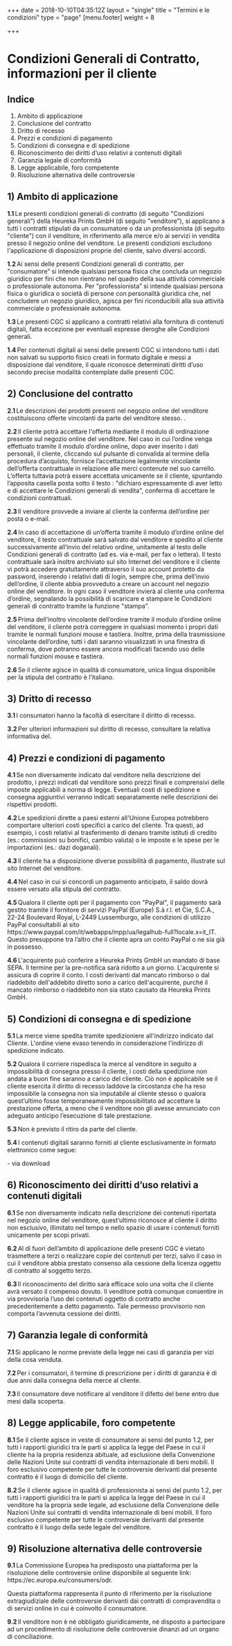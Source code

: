 +++
date = 2018-10-10T04:35:12Z
layout = "single"
title = "Termini e le condizioni"
type = "page"
[menu.footer]
weight = 8

+++
<h1>Condizioni Generali di Contratto, informazioni per il cliente</h1>

<h2>Indice</h2>
<ol>
<li>Ambito di applicazione</li>
<li>Conclusione del contratto</li>
<li>Dritto di recesso</li>
<li>Prezzi e condizioni di pagamento</li>
<li>Condizioni di consegna e di spedizione</li>
<li>Riconoscimento dei diritti d&rsquo;uso relativi a contenuti digitali</li>
<li>Garanzia legale di conformit&agrave;</li>
<li>Legge applicabile, foro competente</li>
<li>Risoluzione alternativa delle controversie</li>
</ol>

<h2>1) Ambito di applicazione</h2>

<p><b>1.1</b>&thinsp;Le presenti condizioni generali di contratto (di seguito &quot;Condizioni generali&rdquo;) della Heureka Prints GmbH (di seguito &quot;venditore&rdquo;), si applicano a tutti i contratti stipulati da un consumatore o da un professionista (di seguito &quot;cliente&quot;) con il venditore, in riferimento alla merce e/o ai servizi in vendita presso il negozio online del venditore. Le presenti condizioni escludono l'applicazione di disposizioni proprie del cliente, salvo diversi accordi.</p>

<p><b>1.2</b>&thinsp;Ai sensi delle presenti Condizioni generali di contratto, per &quot;consumatore&rdquo; si intende qualsiasi persona fisica che concluda un negozio giuridico per fini che non rientrano nel quadro della sua attivit&agrave; commerciale o professionale autonoma. Per &quot;professionista&rdquo; si intende qualsiasi persona fisica o giuridica o societ&agrave; di persone con personalit&agrave; giuridica che, nel concludere un negozio giuridico, agisca per fini riconducibili alla sua attivit&agrave; commerciale o professionale autonoma.</p>

<p><b>1.3</b>&thinsp;Le presenti CGC si applicano a contratti relativi alla fornitura di contenuti digitali, fatta eccezione per eventuali espresse deroghe alle Condizioni generali.</p>

<p><b>1.4</b>&thinsp;Per contenuti digitali ai sensi delle presenti CGC si intendono tutti i dati non salvati su supporto fisico creati in formato digitale e messi a disposizione dal venditore, il quale riconosce determinati diritti d&rsquo;uso secondo precise modalit&agrave; contemplate dalle presenti CGC.</p>

<h2>2) Conclusione del contratto</h2>

<p><b>2.1</b>&thinsp;Le descrizioni dei prodotti presenti nel negozio online del venditore costituiscono offerte vincolanti da parte del venditore stesso. .</p>

<p><b>2.2</b>&thinsp;Il cliente potr&agrave; accettare l'offerta mediante il modulo di ordinazione presente sul negozio online del venditore. Nel caso in cui l&rsquo;ordine venga effettuato tramite il modulo d&rsquo;ordine online, dopo aver inserito i dati personali, il cliente, cliccando sul pulsante di convalida al termine della procedura d&rsquo;acquisto, fornisce l&rsquo;accettazione legalmente vincolante dell&rsquo;offerta contrattuale in relazione alle merci contenute nel suo carrello. L&rsquo;offerta tuttavia potr&agrave; essere accettata unicamente se il cliente, spuntando l&rsquo;apposita casella posta sotto il testo : &quot;dichiaro espressamente di aver letto e di accettare le Condizioni generali di vendita&quot;, conferma di accettare le condizioni contrattuali.</p>

<p><b>2.3</b>&thinsp;Il venditore provvede a inviare al cliente la conferma dell&rsquo;ordine per posta o e-mail.</p>

<p><b>2.4</b>&thinsp;In caso di accettazione di un&rsquo;offerta tramite il modulo d&rsquo;ordine online del venditore, il testo contrattuale sar&agrave; salvato dal venditore e spedito al cliente successivamente all&rsquo;invio del relativo ordine, unitamente al testo delle Condizioni generali di contratto (ad es. via e-mail, per fax o lettera). Il testo contrattuale sar&agrave; inoltre archiviato sul sito Internet del venditore e il cliente vi potr&agrave; accedere gratuitamente attraverso il suo account protetto da password, inserendo i relativi dati di login, sempre che, prima dell&rsquo;invio dell&rsquo;ordine, il cliente abbia provveduto a creare un account nel negozio online del venditore. In ogni caso il venditore invier&agrave; al cliente una conferma d&rsquo;ordine, segnalando la possibilit&agrave; di scaricare e stampare le Condizioni generali di contratto tramite la funzione &quot;stampa&quot;.</p>

<p><b>2.5</b>&thinsp;Prima dell&rsquo;inoltro vincolante dell&rsquo;ordine tramite il modulo d&rsquo;ordine online del venditore, il cliente potr&agrave; correggere in qualsiasi momento i propri dati tramite le normali funzioni mouse e tastiera. Inoltre, prima della trasmissione vincolante dell&rsquo;ordine, tutti i dati saranno visualizzati in una finestra di conferma, dove potranno essere ancora modificati facendo uso delle normali funzioni mouse e tastiera.</p>

<p><b>2.6</b>&thinsp;Se il cliente agisce in qualit&agrave; di consumatore, unica lingua disponibile per la stipula del contratto &egrave; l&rsquo;italiano.</p>

<h2>3) Dritto di recesso</h2>

<p><b>3.1</b>&thinsp;I consumatori hanno la facolt&agrave; di esercitare il diritto di recesso.</p>

<p><b>3.2</b>&thinsp;Per ulteriori informazioni sul diritto di recesso, consultare la relativa informativa del.</p>

<h2>4) Prezzi e condizioni di pagamento</h2>

<p><b>4.1</b>&thinsp;Se non diversamente indicato dal venditore nella descrizione del prodotto, i prezzi indicati dal venditore sono prezzi finali e comprensivi delle imposte applicabili a norma di legge. Eventuali costi di spedizione e consegna aggiuntivi verranno indicati separatamente nelle descrizioni dei rispettivi prodotti.</p>

<p><b>4.2</b>&thinsp;Le spedizioni dirette a paesi esterni all'Unione Europea potrebbero comportare ulteriori costi specifici a carico del cliente. Tra questi, ad esempio, i costi relativi al trasferimento di denaro tramite istituti di credito (es.: commissioni su bonifici, cambio valuta) o le imposte e le spese per le importazioni (es.: dazi doganali).</p>

<p><b>4.3</b>&thinsp;Il cliente ha a disposizione diverse possibilit&agrave; di pagamento, illustrate sul sito Internet del venditore.</p>

<p><b>4.4</b>&thinsp;Nel caso in cui si concordi un pagamento anticipato, il saldo dovr&agrave; essere versato alla stipula del contratto.</p>

<p><b>4.5</b>&thinsp;Qualora il cliente opti per il pagamento con &quot;PayPal&quot;, il pagamento sar&agrave; gestito tramite il fornitore di servizi PayPal (Europe) S.&agrave; r.l. et Cie, S.C.A., 22-24 Boulevard Royal, L-2449 Lussemburgo, alle condizioni di utilizzo PayPal consultabili al sito https://www.paypal.com/it/webapps/mpp/ua/legalhub-full?locale.x=it_IT. Questo presuppone tra l&rsquo;altro che il cliente apra un conto PayPal o ne sia gi&agrave; in possesso.</p>

<p><b>4.6</b>&thinsp;L'acquirente può conferire a Heureka Prints GmbH un mandato di base SEPA. Il termine per la pre-notifica sarà ridotto a un giorno. L'acquirente si assicura di coprire il conto. I costi derivanti dal mancato rimborso o dal riaddebito dell'addebito diretto sono a carico dell'acquirente, purché il mancato rimborso o riaddebito non sia stato causato da Heureka Prints GmbH.</p>

<h2>5) Condizioni di consegna e di spedizione</h2>

<p><b>5.1</b>&thinsp;La merce viene spedita tramite spedizioniere all'indirizzo indicato dal Cliente. L'ordine viene evaso tenendo in considerazione l'indirizzo di spedizione indicato.</p>

<p><b>5.2</b>&thinsp;Qualora il corriere rispedisca la merce al venditore in seguito a impossibilit&agrave; di consegna presso il cliente, i costi della spedizione non andata a buon fine saranno a carico del cliente. Ci&ograve; non &egrave; applicabile se il cliente esercita il diritto di recesso laddove la circostanza che ha reso impossibile la consegna non sia imputabile al cliente stesso o qualora quest&rsquo;ultimo fosse temporaneamente impossibilitato ad accettare la prestazione offerta, a meno che il venditore non gli avesse annunciato con adeguato anticipo l&rsquo;esecuzione di tale prestazione.</p>

<p><b>5.3</b>&thinsp;Non &egrave; previsto il ritiro da parte del cliente.</p>

<p><b>5.4</b>&thinsp;I contenuti digitali saranno forniti al cliente esclusivamente in formato elettronico come segue:</p>

<p>- via download</p>

<h2>6) Riconoscimento dei diritti d&rsquo;uso relativi a contenuti digitali</h2>

<p><b>6.1</b>&thinsp;Se non diversamente indicato nella descrizione dei contenuti riportata nel negozio online del venditore, quest&rsquo;ultimo riconosce al cliente il diritto non esclusivo, illimitato nel tempo e nello spazio di usare i contenuti forniti unicamente per scopi privati.</p>

<p><b>6.2</b>&thinsp;Al di fuori dell&rsquo;ambito di applicazione delle presenti CGC &egrave; vietato trasmettere a terzi o realizzare copie dei contenuti per terzi, salvo il caso in cui il venditore abbia prestato consenso alla cessione della licenza oggetto di contratto al soggetto terzo.</p>

<p><b>6.3</b>&thinsp;Il riconoscimento del diritto sar&agrave; efficace solo una volta che il cliente avr&agrave; versato il compenso dovuto. Il venditore potr&agrave; comunque consentire in via provvisoria l&rsquo;uso dei contenuti oggetto di contratto anche precedentemente a detto pagamento. Tale permesso provvisorio non comporta l&rsquo;avvenuta cessione dei diritti.</p>

<h2>7) Garanzia legale di conformit&agrave;</h2>

<p><b>7.1</b>&thinsp;Si applicano le norme previste della legge nei casi di garanzia per vizi della cosa venduta.</p>

<p><b>7.2</b>&thinsp;Per i consumatori, il termine di prescrizione per i diritti di garanzia &egrave; di due anni dalla consegna della merce al cliente.</p>

<p><b>7.3</b>&thinsp;Il consumatore deve notificare al venditore il difetto del bene entro due mesi dalla scoperta.</p>

<h2>8) Legge applicabile, foro competente</h2>

<p><b>8.1</b>&thinsp;Se il cliente agisce in veste di consumatore ai sensi del punto 1.2, per tutti i rapporti giuridici tra le parti si applica la legge del Paese in cui il cliente ha la propria residenza abituale, ad esclusione della Convenzione delle Nazioni Unite sui contratti di vendita internazionale di beni mobili. Il foro esclusivo competente per tutte le controversie derivanti dal presente contratto &egrave; il luogo di domicilio del cliente.</p>

<p><b>8.2</b>&thinsp;Se il cliente agisce in qualit&agrave; di professionista ai sensi del punto 1.2, per tutti i rapporti giuridici tra le parti si applica la legge del Paese in cui il venditore ha la propria sede legale, ad esclusione della Convenzione delle Nazioni Unite sui contratti di vendita internazionale di beni mobili. Il foro esclusivo competente per tutte le controversie derivanti dal presente contratto &egrave; il luogo della sede legale del venditore.</p>

<h2>9) Risoluzione alternativa delle controversie</h2>

<p><b>9.1</b>&thinsp;La Commissione Europea ha predisposto una piattaforma per la risoluzione delle controversie online disponibile al seguente link: https://ec.europa.eu/consumers/odr.</p>

<p>Questa piattaforma rappresenta il punto di riferimento per la risoluzione extragiudiziale delle controversie derivanti dai contratti di compravendita o di servizi online in cui &egrave; coinvolto il consumatore.</p>

<p><b>9.2</b>&thinsp;Il venditore non &egrave; n&eacute; obbligato giuridicamente, n&eacute; disposto a partecipare ad un procedimento di risoluzione delle controversie dinanzi ad un organo di conciliazione.</p>